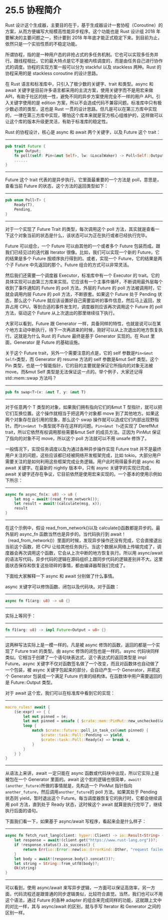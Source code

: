 # 25.5 协程简介

Rust 设计这个生成器，主要目的在于，基于生成器设计一套协程（Coroutine）的方案，从而方便编写大规模高性能异步程序。这个功能也是 Rust 设计组 2018 年要解决的主要问题之一，预计要到 2018 年年底才能正式稳定下来。到目前为止，依然只是一个实验性质的不稳定功能。

所谓协程，指的是一种用户态的非抢占式的多任务机制。它也可以实现多任务并行。跟线程相比，它的最大特点是它不是被内核调度的，而是由任务自己进行协作式的调度。协程的实现方案一般可以分为 stackful 以及 stackless 两种。Rust 的协程采用的是 stackless coroutine 的设计思路。

在 Rust 语言和标准库中，只引入了极少数的关键字、trait 和类型。async 和 await 关键字是目前许多语言都采用的主流方案，使用关键字而不是用宏来做 API，有助于社区的统一性，避免不同的异步方案使用完全不一样的用户 API。引入关键字使用的是 edition 方案，所以不会造成代码不兼容问题。标准库中只有极少数必须的类型，这也是 Rust 一贯的设计思路。但凡是可以在第三方库中实现的，一律在第三方库中实现，哪怕这个库本来就是官方核心组维护的，这样做可以让这个库的版本升级更灵活，有助于标准库的稳定性。

Rust 的协程设计，核心是 async 和 await 两个关键字，以及 Future 这个 trait：

---

```rust
pub trait Future {
    type Output;
    fn poll(self: Pin<&mut Self>, lw: &LocalWaker) -> Poll<Self::Output>
    ......
}
```

---

Future 这个 trait 代表的是异步执行。它里面最重要的一个方法是 poll，意思是，查看当前 Future 的状态，这个方法的返回类型如下：

---

```rust
pub enum Poll<T> {
    Ready(T),
    Pending,
}
```

---

对于一个实现了 Future Trait 的类型，每次调用这个 poll 方法，其实就是查看一下这个对象当前的状态是什么，该状态可以为正在执行或者已经执行完毕。

Future 可以组合，一个 Future 可以由其他的一个或者多个 Future 包装而成。跟我们已经见过的迭代器 Iterator 很像。比如，我们可以实现一个新的 Future，它的结果是多个 Future 按顺序执行得到的。或者，实现一个 Future，它的结果是两个子 Future 中先返回的那个。Future 组合的方式可以非常灵活。

然后我们还需要一个调度器 Executor，标准库中有一个 Executor 的 trait。它的具体实现可以由第三方库来实现。它应该有一个主事件循环，不断调用最外层每个收到了事件通知的 Future 的 poll 方法，外层的 Future 的 poll 方法被调用时，它就会调用内层 Future 的 poll 方法，不断嵌套。如果这个 Future 处于 Pending 状态，那么这个 Future 就应该设置好自己需要监听的事件信息，然后马上返回，放弃占用 CPU。等到合适的事件发生时，调度器则应该再次调用这个 Future 的 poll 方法，驱动这个 Future 从上次退出的那里继续往下执行。

大家可以看到，Future 跟 Generator 一样，具备同样的特性，也就是说可以在某个地方主动中断执行，待下一次再进来的时候，刚好可以从上次退出的地方恢复执行。这就是为什么 Rust 的 Future 最终是基于 Generator 实现的。在 Rust 里面，Generator 是 Future 的基础设施。

关于这个 Future trait，另外一个需要注意的点是，它的 self 参数是`Pin<&mut Self>`类型，而 Generator 的 resume 方法的 self 参数是&mut Self 类型。这个 Pin 类型，也是一个智能指针，它的目的主要就是保证它所指向的对象无法被 move。而&mut Self 类型是无法保证这一点的。举个例子，大家还记得 std::mem::swap 方法吗？

---

```rust
pub fn swap<T>(x: &mut T, y: &mut T)
```

---

对于任意两个 T 类型的对象，如果我们拥有指向它们的&mut T 型指针，就可以把它们互换位置。这个操作就相当于把这两个对象都 move 到了其他地方。如果这两个对象存在自引用的现象，那么这个 swap 操作就可以造成它们内部出现野指针。而`Pin<&mut T>`类型就不存在这样的问题。`Pin<&mut T>`还实现了 DerefMut trait，所以它依然有权调用那些需要&mut Self 的成员方法。正因为 PinMut 保证了指向的对象不可 move，所以这个 poll 方法就可以不用 unsafe 修饰了。

一般情况下，实现任务调度以及为通过各种异步操作实现 Future trait 并不是最终用户关注的问题，这些应该都已经被网络开发框架完成，比如 tokio。大部分用户需要关注的是如何利用这些框架完成业务逻辑。用户此时用得最多的是 async 和 await 关键字。在最新的 nightly 版本中，只有 async 关键字的实现已完成，await 关键字还存在争议，它目前依然是使用宏来实现的。一个基本的使用示例如下所示：

---

```rust
async fn async_fn(x: u8) -> u8 {
    let msg = await!(read_from_network());
    let result = await!(calculate(msg, x));
    result
}
```

---

在这个示例中，假设 read\_from\_network()以及 calculate()函数都是异步的。最外层的 async\_fn 函数当然也是异步的。当代码执行到 await！（read\_from\_network()）里面的时候，发现异步操作还没有完成，它会直接退出当前这个函数，把 CPU 让给其他任务执行。当这个数据从网络上传输完成了，调度器会再次调用这个函数，它会从上次中断的地方恢复执行。所以用 async/await 的语法写代码，异步代码的逻辑在源码组织上跟同步代码的逻辑差别并不大。这里面状态保存和恢复这些琐碎的事情，都由编译器帮我们完成了。

下面给大家解释一下 async 和 await 分别做了什么事情。

async 关键字可以修饰函数、闭包以及代码块。对于函数：

---

```rust
async fn f1(arg: u8) -> u8 {}
```

---

实际上等同于：

---

```rust
fn f1(arg: u8) -> impl Future<Output = u8> {}
```

---

这两种写法实际上是一模一样的。凡是被 async 修饰的函数，返回的都是一个实现了 Future trait 的类型。由 async 修饰的闭包也是一样的。async 代码块同样类似。它相当于创建了一个语句块表达式，这个表达式的返回类型是 impl Future。async 关键字不仅对函数签名做了一个改变，而且对函数体也自动做了一个包装，被 async 关键字包起来的部分，会自动产生一个 Generator，并把这个 Generator 包装成一个满足 Future 约束的结构体。在函数体中用户需要返回的是 Future::Output 类型。

对于 await 这个宏，我们可以在标准库中看到它的实现：

---

```rust
macro_rules! await {
    ($e:expr) => { {
        let mut pinned = $e;
        let mut pinned = unsafe { $crate::mem::PinMut::new_unchecked(&mut pinned) };
        loop {
            match $crate::future::poll_in_task_cx(&mut pinned) {
                $crate::task::Poll::Pending => yield,
                $crate::task::Poll::Ready(x) => break x,
            }
        }
    } }
}
```

---

从语法上来讲，await 一定只能在 async 函数或代码块中出现，所以它实际上是被包在一个 Generator 里面的。await 这个宏的逻辑也很简单，`await!(another_future)`所做的事情就是，先构造一个 PinMut 指针指向`another_future`，然后调用`another_future`的 poll 方法。如果其处于 Pending 状态则 yield，暂时退出这个 Future。每当调度器恢复它的执行时，它都会继续调用 poll 方法，直到处于 Ready 状态，这时候这个 await 就算是执行完毕了，继续执行后面的语句。

下面我们看一下，如果基于 async/await 写程序，看起来会是什么样子：

---

```rust
async fn fetch_rust_lang(client: hyper::Client) -> io::Result<String> {
    let response = await!(client.get("https://www.rust-lang.org"))?;
    if !response.status().is_success() {
        return Err(io::Error::new(io::ErrorKind::Other, "request failed"))
    }
    let body = await!(response.body().concat())?;
    let string = String::from_utf8(body)?;
    Ok(string)
}
```

---

可以看到，使用 async/await 来写异步逻辑，一方面可以保证高效率，另一方面，代码流程还是跟普通的同步逻辑类似，比较符合直觉。当然，我们也可以不用这个语法，通过 Future 的各种 adapter 的组合来完成同样的功能，这就跟上文中的对比一样，其与 async/await 的区别，就与手写 Iterator 和 Generator 之间的区别一样。
